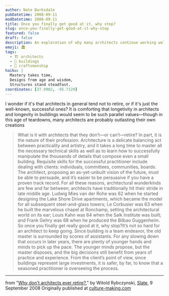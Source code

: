 ```yaml
---
author: Nate Barksdale
pubDatetime: 2008-09-11
modDatetime: 2008-09-11
title: Once you finally get good at it, why stop?
slug: once-you-finally-get-good-at-it-why-stop
featured: false
draft: false
description: An exploration of why many architects continue working well into their later years, highlighting the parallels between their professional longevity and the enduring nature of the buildings they create.
emoji: 🏛️
tags:
  - 🏗️ architects
  - 🌆 buildings
  - 🔨 craftsmanship
haiku: |
  Mastery takes time,  
  Designs from age and wisdom,  
  Structures stand steadfast.
coordinates: [37.0902, -95.7129]
---
```


I wonder if it's that architects in general tend not to retire, or if it's just the well-known, successful ones? It is comforting that longetivity in architects and longevity in buildings would seem to be such parallel values—though in this age of teardowns, many architects are probably outlasting their own creations

> What is it with architects that they don’t—or can’t—retire? In part, it is the nature of their profession. Architecture is a delicate balancing act between practicality and artistry, and it takes a long time to master all the necessary technical skills as well as to learn how to successfully manipulate the thousands of details that compose even a small building. Requisite skills for the successful practitioner include dealing with clients: individuals, committees, communities, boards. The architect, proposing an as-yet-unbuilt vision of the future, must be able to persuade, and it’s easier to be persuasive if you have a proven track record. For all these reasons, architectural wunderkinds are few and far between; architects have traditionally hit their stride in late middle age. Ludwig Mies van der Rohe was 62 when he started designing the Lake Shore Drive apartments, which became the model for all subsequent steel-and-glass towers; Le Corbusier was 63 when he built the marvelous chapel at Ronchamp, setting the architectural world on its ear; Louis Kahn was 64 when the Salk Institute was built; and Frank Gehry was 68 when he produced the Bilbao Guggenheim. So once you finally get really good at it, why stop?It’s not so hard for an architect to keep going. Since building is a team endeavor, the old master is surrounded by scores of assistants. For any slowing down that occurs in later years, there are plenty of younger hands and minds to pick up the pace. The younger minds propose, but the master disposes, and the big decisions still benefit from years of practice and experience. From the client’s point of view, since buildings represent large investments, it is safer, by far, to know that a seasoned practitioner is overseeing the process.

---

from "[Why don't architects ever retire?](http://www.slate.com/id/2198786/?from=rss)," by Witold Rybczynski, [Slate](http://www.slate.com/id/2198786/?from=rss), 9 September 2008 Originally published at [culture-making.com](http://www.culture-making.com)
